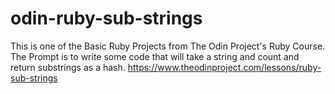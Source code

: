 # odin-ruby-sub-strings
This is one of the Basic Ruby Projects from The Odin Project's Ruby Course. The Prompt is to write some code that will take a string and count and return substrings as a hash. 
https://www.theodinproject.com/lessons/ruby-sub-strings
